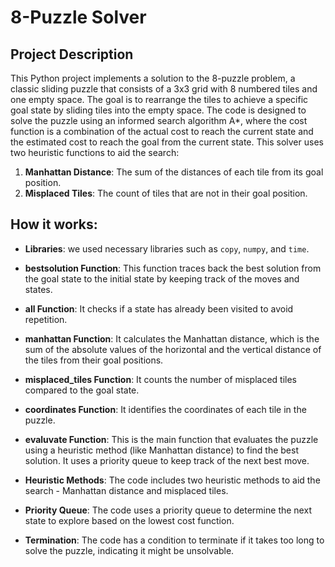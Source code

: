 # 8-Puzzle Solver

## Project Description
This Python project implements a solution to the 8-puzzle problem, a classic sliding puzzle that consists of a 3x3 grid with 8 numbered tiles and one empty space. The goal is to rearrange the tiles to achieve a specific goal state by sliding tiles into the empty space. The code is designed to solve the puzzle using an informed search algorithm A*, where the cost function is a combination of the actual cost to reach the current state and the estimated cost to reach the goal from the current state. This solver uses two heuristic functions to aid the search:
1. **Manhattan Distance**: The sum of the distances of each tile from its goal position.
2. **Misplaced Tiles**: The count of tiles that are not in their goal position.

## How it works:
- **Libraries**: we used necessary libraries such as `copy`, `numpy`, and `time`.

- **bestsolution Function**: This function traces back the best solution from the goal state to the initial state by keeping track of the moves and states.

- **all Function**: It checks if a state has already been visited to avoid repetition.

- **manhattan Function**: It calculates the Manhattan distance, which is the sum of the absolute values of the horizontal and the vertical distance of the tiles from their goal positions.

- **misplaced_tiles Function**: It counts the number of misplaced tiles compared to the goal state.

- **coordinates Function**: It identifies the coordinates of each tile in the puzzle.

- **evaluvate Function**: This is the main function that evaluates the puzzle using a heuristic method (like Manhattan distance) to find the best solution. It uses a priority queue to keep track of the next best move.

- **Heuristic Methods**: The code includes two heuristic methods to aid the search - Manhattan distance and misplaced tiles.

- **Priority Queue**: The code uses a priority queue to determine the next state to explore based on the lowest cost function.

- **Termination**: The code has a condition to terminate if it takes too long to solve the puzzle, indicating it might be unsolvable.
